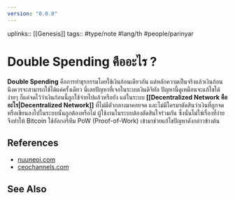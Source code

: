 ```yaml
---
version: "0.0.0"
---
```

uplinks:: [[Genesis]]
tags:: #type/note #lang/th #people/parinyar
# Double Spending คืออะไร ?
**Double Spending** คือการทำธุรกรรมโดยใช้เงินก้อนเดียวกัน แต่หลักความเป็นจริงแล้วเงินก้อนนึงควรจะสามารถใช้ได้แค่ครั้งเดียว นี่เลยปัญหาที่เจอในระบบเงินดิจิทัล ปัญหานี้ดูเหมือนจะแก้ไขได้ง่ายๆ ก็แค่จดไว้ว่าเงินก้อนนี้ถูกใช้จ่ายไปแล้วหรือยัง แต่ในระบบ **[[Decentralized Network คืออะไร|Decentralized Network]]** ที่ไม่มีตัวกลางมาคอยจด และไม่มีใครมาตัดสินว่าเงินที่ถูกจดหรือเขียนลงไปในระบบนั้นถูกต้องหรือไม่ ผู้ใช้งานในระบบต้องตัดสินใจร่วมกัน ซึ่งนั่นไม่ใช่เรื่องที่ง่าย จึงทำให้ Bitcoin ใช้อัลกอริทึม PoW (Proof-of-Work) เข้ามาช่วยแก้ไขปัญหาดังกล่าวข้างต้น

## References
- [nuuneoi.com](https://nuuneoi.com/blog/blog.php?read_id=900)
- [ceochannels.com](https://www.ceochannels.com/dictionary-d/double-spending/#:~:text=Double%20Spending%20%E0%B8%84%E0%B8%B7%E0%B8%AD%20%E0%B9%80%E0%B8%AB%E0%B8%95%E0%B8%B8%E0%B8%81%E0%B8%B2%E0%B8%A3%E0%B8%93%E0%B9%8C%E0%B8%97%E0%B8%B5%E0%B9%88,%E0%B9%81%E0%B8%81%E0%B9%89%E0%B9%84%E0%B8%82%E0%B8%82%E0%B9%89%E0%B8%AD%E0%B8%A1%E0%B8%B9%E0%B8%A5%E0%B9%83%E0%B8%99%E0%B8%A3%E0%B8%B0%E0%B8%9A%E0%B8%9A%E0%B8%AD%E0%B8%B4%E0%B9%80%E0%B8%A5%E0%B9%87%E0%B8%81%E0%B8%97%E0%B8%A3%E0%B8%AD%E0%B8%99%E0%B8%B4%E0%B8%81%E0%B8%AA%E0%B9%8C)

## See Also